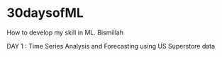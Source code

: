 # 30daysofML
How to develop my skill in ML. Bismillah

DAY 1 : Time Series Analysis and Forecasting using US Superstore data

